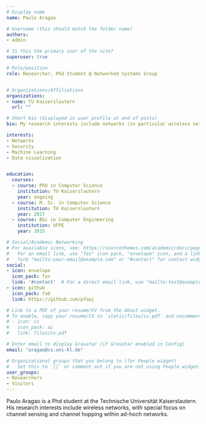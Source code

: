 ```yaml
---
# Display name
name: Paulo Aragao

# Username (this should match the folder name)
authors:
- admin

# Is this the primary user of the site?
superuser: true

# Role/position
role: Researcher, Phd Student @ Networked Systems Group


# Organizations/Affiliations
organizations:
- name: TU Kaiserslautern
  url: ""

# Short bio (displayed in user profile at end of posts)
bio: My research interests include networks (in particular wireless networks).

interests:
- Networks
- Security 
- Machine Learning 
- Data visualization


education:
  courses:
  - course: PhD in Computer Science 
    institution: TU Kaiserslautern
    year: ongoing
  - course: M. Sc. in Computer Science
    institution: TU Kaiserslautern
    year: 2017
  - course: BSc in Computer Engineering
    institution: UFPE
    year: 2015

# Social/Academic Networking
# For available icons, see: https://sourcethemes.com/academic/docs/page-builder/#icons
#   For an email link, use "fas" icon pack, "envelope" icon, and a link in the
#   form "mailto:your-email@example.com" or "#contact" for contact widget.
social:
- icon: envelope
  icon_pack: fas
  link: '#contact'  # For a direct email link, use "mailto:test@example.org".
- icon: github
  icon_pack: fab
  link: https://github.com/pfaaj

# Link to a PDF of your resume/CV from the About widget.
# To enable, copy your resume/CV to `static/files/cv.pdf` and uncomment the lines below.
# - icon: cv
#   icon_pack: ai
#   link: files/cv.pdf

# Enter email to display Gravatar (if Gravatar enabled in Config)
email: "aragao@cs.uni-kl.de"

# Organizational groups that you belong to (for People widget)
#   Set this to `[]` or comment out if you are not using People widget.
user_groups:
- Researchers
- Visitors
---
```


Paulo Aragao is a Phd student at the Technische Universität Kaiserslautern. His research interests include wireless networks, with special focus on channel sensing and channel hopping within ad-hoch networks. 
